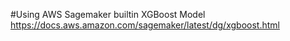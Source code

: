 #Using AWS Sagemaker builtin XGBoost Model 
https://docs.aws.amazon.com/sagemaker/latest/dg/xgboost.html
